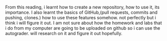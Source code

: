 From this reading, i learnt how to create a new repository, how to use it, its importance. I also learnt the basics of GitHub,(pull requests, commits and pushing, clones.) how to use these features somehow. not perfectly but i think i will figure it out.
I am not sure about how the homework and labs that i do from my computer are going to be uploaded on github so i can use the autograder. will research on it and figure it out hopefully.
